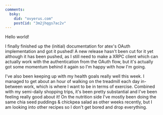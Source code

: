 ```yaml
---
comments:
  bsky:
    did: "ovyerus.com"
    postCid: "3m2jhqgs7ac2v"
---
```


Hello world!

I finally finished up the (initial) documentation for atex's OAuth
implementation and got it pushed! A new release hasn't been cut for it yet
although it has been pushed, as I still need to make a XRPC client which can
actually work with the authentication from the OAuth flow, but it's actually got
some momentum behind it again so I'm happy with how I'm going.

I've also been keeping up with my health goals really well this week. I managed
to get about an hour of walking on the treadmill each day in-between work, which
is where I want to be in terms of exercise. Combined with my semi-daily shopping
trips, it's been pretty substantial and I've been feeling really good about it!
On the nutrition side I've mostly been doing the same chia seed puddings &
chickpea salad as other weeks recently, but I am looking into other recipes so I
don't get bored and drop everything.
